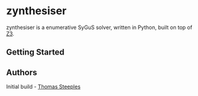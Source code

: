 # zynthesiser

zynthesiser is a enumerative SyGuS solver, written in Python, built on top of [Z3](https://github.com/Z3Prover/z3).

## Getting Started

## Authors

Initial build - [Thomas Steeples](https://www.thomassteeples.co.uk)